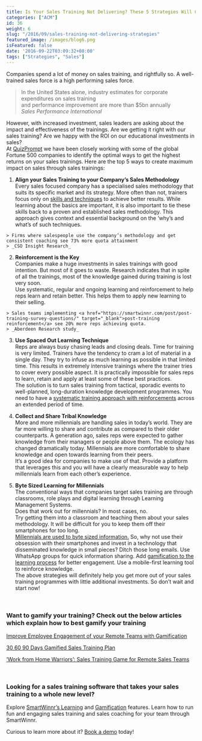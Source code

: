 ```yaml
---
title: Is Your Sales Training Not Delivering? These 5 Strategies Will Change That
categories: ["ACM"]
id: 36
weight: 6
slug: "/2016/09/sales-training-not-delivering-strategies"
featured_image: /images/blog6.png
isFeatured: false
date: '2016-09-22T03:09:32+08:00'
tags: ["Strategies", "Sales"]
---
```



Companies spend a lot of money on sales training, and rightfully so. A well-trained sales force is a high performing sales force.  

> In the United States alone, industry estimates for corporate expenditures on sales training  
> <a id="more"></a>and performance improvement are more than $5bn annually  
> _Sales Performance International_

However, with increased investment, sales leaders are asking about the impact and effectiveness of the trainings. Are we getting it right with our sales training? Are we happy with the ROI on our educational investments in sales?  
At [QuizPrompt](https://quizprompt.com) we have been closely working with some of the global Fortune 500 companies to identify the optimal ways to get the highest returns on your sales trainings. Here are the top 5 ways to create maximum impact on sales through sales trainings:

  1.  **Align your Sales Training to your Company’s Sales Methodology**  
  Every sales focused company has a specialised sales methodology that suits its specific market and its strategy. More often than not, trainers focus only on <a href="https://www.smartwinnr.com/post/7-selling-skills-that-are-essential-to-ace-remote-sales/" target="_blank">skills and techniques</a> to achieve better results. While learning about the basics are important, it is also important to tie these skills back to a proven and established sales methodology. This approach gives context and essential background on the ‘why’s and what’s of such techniques.

    > Firms where salespeople use the company’s methodology and get consistent coaching see 73% more quota attainment  
    > _CSO Insight Research_

  2.  **Reinforcement is the Key**  
  Companies make a huge investments in sales trainings with good intention. But most of it goes to waste. Research indicates that in spite of all the trainings, most of the knowledge gained during training is lost very soon.  
  Use systematic, regular and ongoing learning and reinforcement to help reps learn and retain better. This helps them to apply new learning to their selling.

    > Sales teams implementing <a href="https://smartwinnr.com/post/post-training-survey-questions/" target="_blank">post-training reinforcement</a> see 20% more reps achieving quota.  
    > _Aberdeen Research study_

  3.  **Use Spaced Out Learning Technique**  
  Reps are always busy chasing leads and closing deals. Time for training is very limited. Trainers have the tendency to cram a lot of material in a single day. They try to infuse as much learning as possible in that limited time. This results in extremely intensive trainings where the trainer tries to cover every possible aspect. It is practically impossible for sales reps to learn, retain and apply at least some of these best practices.  
  The solution is to turn sales training from tactical, sporadic events to well-planned, long-duration knowledge development programmes. You need to have a <a href="https://smartwinnr.com/post/spaced-repetition-and-microlearning-two-peas-in-a-pod/" target="_blank">systematic training approach with reinforcements</a> across an extended period of time.

  4.  **Collect and Share Tribal Knowledge**  
  More and more millennials are handling sales in today’s world. They are far more willing to share and contribute as compared to their older counterparts. A generation ago, sales reps were expected to gather knowledge from their managers or people above them. The ecology has changed dramatically today. Millennials are more comfortable to share knowledge and open towards learning from their peers.  
  It’s a good idea for companies to make use of that. Provide a platform that leverages this and you will have a clearly measurable way to help millennials learn from each other’s experience.

  5.  **Byte Sized Learning for Millennials**  
  The conventional ways that companies target sales training are through classrooms, role plays and digital learning through Learning Management Systems.  
  Does that work out for millennials? In most cases, no.  
  Try getting them into a classroom and teaching them about your sales methodology. It will be difficult for you to keep them off their smartphones for too long.  
  <a href="" target="_blank">Millennials are used to byte sized information.</a> So, why not use their obsession with their smartphones and invest in a technology that disseminated knowledge in small pieces? Ditch those long emails. Use WhatsApp groups for quick information sharing. Add <a href="https://www.smartwinnr.com/post/gamification-and-employee-engagement/" target="_blank">gamification to the learning process</a> for better engagement. Use a mobile-first learning tool to reinforce knowledge.  
  The above strategies will definitely help you get more out of your sales training programmes with little additional investments. So don’t wait and start now!

<br>

### **Want to gamify your training? Check out the below articles which explain how to best gamify your training**

<a href="https://smartwinnr.com/post/improve-employee-engagement-of-your-remote-teams-with-gamification/" target="_blank">Improve Employee Engagement of your Remote Teams with Gamification</a>

<a href="https://smartwinnr.com/post/30-60-90-days-gamified-sales-training-plan/" target="_blank">30 60 90 Days Gamified Sales Training Plan</a>

<a href="https://smartwinnr.com/post/work-from-home-warriors-sales-training-game-for-remote-sales-teams/" target="_blank">‘Work from Home Warriors’: Sales Training Game for Remote Sales Teams</a>

<br>

### **Looking for a sales training software that takes your sales training to a whole new level?**

Explore <a href="https://www.smartwinnr.com/product/targeted-learning/" target="_blank">SmartWinnr’s Learning</a> and <a href="https://www.smartwinnr.com/product/gamification/" target="_blank">Gamification</a> features. Learn how to run fun and engaging sales training and sales coaching for your team through SmartWinnr.

Curious to learn more about it? <a href="https://www.smartwinnr.com/request-demo/" target="_blank">Book a demo</a> today!

